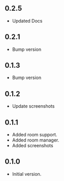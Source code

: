 ## 0.2.5
- Updated Docs

## 0.2.1

- Bump version

## 0.1.3

- Bump version

## 0.1.2

- Update screenshots

## 0.1.1

- Added room support.
- Added room manager.
- Added screenshots

## 0.1.0

- Initial version.
